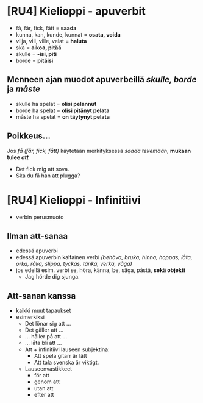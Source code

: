 # [RU4] Kielioppi - apuverbit
- få, får, fick, fått = **saada**
- kunna, kan, kunde, kunnat = **osata, voida**
- vilja, vill, ville, velat  =  **haluta**
- ska = **aikoa, pitää**
- skulle = **-isi, piti**
- borde = **pitäisi**

## Menneen ajan muodot apuverbeillä *skulle, borde* ja *måste*
- skulle ha spelat = **olisi pelannut**
- borde ha spelat = **olisi pitänyt pelata**
- måste ha spelat = **on täytynyt pelata**

## Poikkeus...
Jos *få (får, fick, fått)* käytetään merkityksessä *saada tekemään*, **mukaan tulee *att***
- Det fick mig att sova.
- Ska du få han att plugga?

# [RU4] Kielioppi - Infinitiivi
- verbin perusmuoto
## Ilman att-sanaa
- edessä apuverbi
- edessä apuverbin kaltainen verbi *(behöva, bruka, hinna, hoppas, låta, orka, råka, slippa, tyckas, tänka, verka, våga)*
- jos edellä esim. verbi se, höra, känna, be, säga, påstå, **sekä objekti**
  - Jag hörde dig sjunga.
## Att-sanan kanssa
- kaikki muut tapaukset
- esimerkiksi
  - Det lönar sig att ...
  - Det gäller att ...
  - ... håller på att ...
  - ... låta bli att ...
  - Att + infinitiivi lauseen subjektina:
    - Att spela gitarr är lätt
    - Att tala svenska är viktigt.
  - Lauseenvastikkeet
    - för att
    - genom att
    - utan att
    - efter att  
